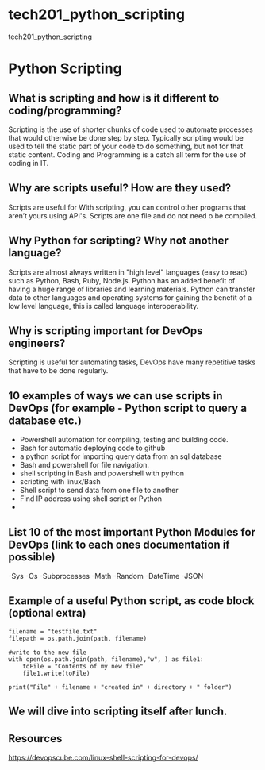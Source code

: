 # tech201_python_scripting
tech201_python_scripting
# Python Scripting
## What is scripting and how is it different to coding/programming?

Scripting is the use of shorter chunks of code used to automate processes that would otherwise be done step by step. Typically scripting would be used to tell the static part of your code to do something, but not for that static content. Coding and Programming is a catch all term for the use of coding in IT.

## Why are scripts useful? How are they used?
Scripts are useful for With scripting, you can control other programs that aren’t yours using API's. Scripts are one file and do not need o be compiled.

## Why Python for scripting? Why not another language?
Scripts are almost always written in "high level" languages (easy to read) such as Python, Bash, Ruby, Node.js. Python has an added benefit of having a huge range of libraries and learning materials. Python can transfer data to other languages and operating systems for gaining the benefit of a low level language, this is called language interoperability.



## Why is scripting important for DevOps engineers?
Scripting is useful for automating tasks, DevOps have many repetitive tasks that have to be done regularly.

## 10 examples of ways we can use scripts in DevOps (for example - Python script to query a database etc.)
- Powershell automation for compiling, testing and building code. 
- Bash for automatic deploying code to github
- a python script for importing query data from an sql database
- Bash and powershell for file navigation.
- shell scripting in Bash and powershell with python
- scripting with linux/Bash
- Shell script to send data from one file to another
- Find IP address using shell script or Python
- 


## List 10 of the most important Python Modules for DevOps (link to each ones documentation if possible)
-Sys
-Os
-Subprocesses
-Math
-Random
-DateTime
-JSON

## Example of a useful Python script, as code block (optional extra)

```
filename = "testfile.txt"
filepath = os.path.join(path, filename)

#write to the new file
with open(os.path.join(path, filename),"w", ) as file1:
    toFile = "Contents of my new file"
    file1.write(toFile)

print("File" + filename + "created in" + directory + " folder")
```

## We will dive into scripting itself after lunch.

## Resources
https://devopscube.com/linux-shell-scripting-for-devops/

